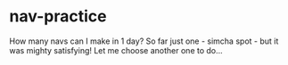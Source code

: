 # nav-practice
How many navs can I make in 1 day?
So far just one - simcha spot - but it was mighty satisfying! Let me choose another one to do...